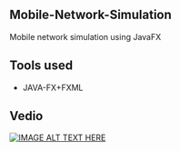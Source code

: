 ## Mobile-Network-Simulation

Mobile network simulation using JavaFX

## Tools used
- JAVA-FX+FXML


## Vedio
[![IMAGE ALT TEXT HERE](https://img.youtube.com/vi/fGND6ynFRc4/0.jpg)](https://www.youtube.com/watch?v=fGND6ynFRc4)
